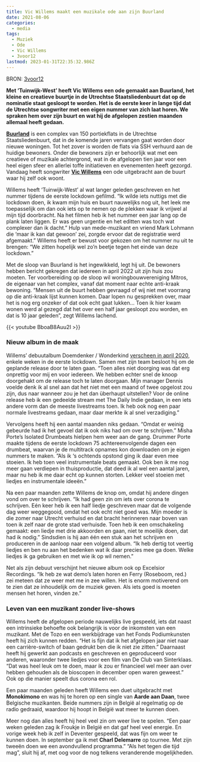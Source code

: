 ```yaml
---
title: Vic Willems maakt een muzikale ode aan zijn Buurland
date: 2021-08-06
categories:
  - media
tags:
  - Muziek
  - Ode
  - Vic Willems
  - 3voor12
lastmod: 2023-01-31T22:35:32.986Z
---
```

BRON: [3voor12](https://3voor12.vpro.nl/lokaal/utrecht/artikelen/overzicht/2021/augustus/Vic-Willems-Tuinwijk-West.html)

**Met ‘Tuinwijk-West’ heeft Vic Willems een ode gemaakt aan Buurland, het kleine en creatieve buurtje in de Utrechtse Staatsliedenbuurt dat op de nominatie staat gesloopt te worden. Het is de eerste keer in lange tijd dat de Utrechtse songwriter met een eigen nummer van zich laat horen. We spraken hem over zijn buurt en wat hij de afgelopen zestien maanden allemaal heeft gedaan.**
<!--more-->
**[Buurland](https://buurlandutrecht.nl/)** is een complex van 150 portiekflats in de Utrechtse Staatsliedenbuurt, dat in de komende jaren vervangen gaat worden door nieuwe woningen. Tot het zover is worden de flats via SSH verhuurd aan de huidige bewoners. Onder die bewoners zijn er behoorlijk wat met een creatieve of muzikale achtergrond, wat in de afgelopen tien jaar voor een heel eigen sfeer en allerlei toffe initiatieven en evenementen heeft gezorgd. Vandaag heeft songwriter [**Vic Willems**](https://www.instagram.com/vic_willems) een ode uitgebracht aan de buurt waar hij zelf ook woont.

Willems heeft ‘Tuinwijk-West’ al wat langer geleden geschreven en het nummer tijdens de eerste lockdown gefilmd. “Ik wilde iets nuttigs met die lockdown doen, ik kwam mijn huis en buurt nauwelijks nog uit, het leek me toepasselijk om dan ook iets op te nemen op de plekken waar ik vrijwel al mijn tijd doorbracht. Na het filmen heb ik het nummer een jaar lang op de plank laten liggen. Er was geen urgentie en het editten was toch wat complexer dan ik dacht.” Hulp van mede-muzikant en vriend Mark Lohmann die ‘maar ik kan dat gewoon’ zei, zorgde ervoor dat de registratie werd afgemaakt.” Willems heeft er bewust voor gekozen om het nummer nu uit te brengen: “We zitten hopelijk wel zo’n beetje tegen het einde van deze lockdown.”

Met de sloop van Buurland is het ingewikkeld, legt hij uit. De bewoners hebben bericht gekregen dat iedereen in april 2022 uit zijn huis zou moeten. Ter voorbereiding op de sloop wil woningbouwvereniging Mitros, de eigenaar van het complex, vanaf dat moment naar echte anti-kraak bewoning. “Mensen uit de buurt hebben gevraagd of wij niet met voorrang op die anti-kraak lijst kunnen komen. Daar lopen nu gesprekken over, maar het is nog erg onzeker of dat ook echt gaat lukken... Toen ik hier kwam wonen werd al gezegd dat het over een half jaar gesloopt zou worden, en dat is 10 jaar geleden”, zegt Willems lachend.

{{< youtube BboaB8Auu2I >}}

### Nieuw album in de maak

Willems’ debuutalbum Doemdenker / Wonderkind [verscheen in april 2020](https://3voor12.vpro.nl/lokaal/utrecht/artikelen/overzicht/2020/april/Vic-Willems-albumrelease-interview.html), enkele weken in de eerste lockdown. Samen met zijn team besloot hij om de geplande release door te laten gaan. “Toen alles niet doorging was dat erg onprettig voor mij en voor iedereen. We hebben echter snel de knoop doorgehakt om de release toch te laten doorgaan. Mijn manager Dennis voelde denk ik al snel aan dat het niet met een maand of twee opgelost zou zijn, dus naar wanneer zou je het dan überhaupt uitstellen? Voor de online release heb ik een gedeelde stream met The Daily Indie gedaan, in een iets andere vorm dan de meeste livestreams toen. Ik heb ook nog een paar normale livestreams gedaan, maar daar merkte ik al snel verzadiging.”

Vervolgens heeft hij een aantal maanden niks gedaan. “Omdat er weinig gebeurde had ik het gevoel dat ik ook niks had om over te schrijven.” Misha Porte’s Isolated Drumbeats hielpen hem weer aan de gang. Drummer Porte maakte tijdens de eerste lockdown 75 achtereenvolgende dagen een drumbeat, waarvan je de multitrack opnames kon downloaden om je eigen nummers te maken. ”Als ik ‘s ochtends opstond ging ik daar even mee stoeien. Ik heb toen veel instrumentale beats gemaakt. Ook ben ik me nog meer gaan verdiepen in thuisproductie, dat deed ik al wel een aantal jaren, maar nu heb ik me daar echt op kunnen storten. Lekker veel stoeien met liedjes en instrumentale ideeën.”

Na een paar maanden zette Willems de knop om, omdat hij andere dingen vond om over te schrijven. “Ik had geen zin om iets over corona te schrijven. Eén keer heb ik een half liedje geschreven maar dat de volgende dag weer weggegooid, omdat het ook echt niet goed was. Mijn moeder is die zomer naar Utrecht verhuisd en dat bracht herinneren naar boven van toen ik zelf naar de grote stad verhuisde. Toen heb ik een omschakeling gemaakt: een liedje met drie akkoorden en gaan, niet te moeilijk doen, dat had ik nodig.” Sindsdien is hij aan één een stuk aan het schrijven en produceren in de aanloop naar een volgend album. “Ik heb dertig tot veertig liedjes en ben nu aan het bedenken wat ik daar precies mee ga doen. Welke liedjes ik ga gebruiken en met wie ik op wil nemen.” 

Net als zijn debuut verschijnt het nieuwe album ook op Excelsior Recordings. “Ik heb ze wat demo’s laten horen en Ferry (Roseboom, red.) zei meteen dat ze weer met me in zee willen. Het is enorm motiverend om te zien dat ze inhoudelijk om de muziek geven. Als iets goed is moeten mensen het horen, vinden ze.”

### Leven van een muzikant zonder live-shows

Willems heeft de afgelopen periode nauwelijks live gespeeld, iets dat naast een intrinsieke behoefte ook belangrijk is voor de inkomsten van een muzikant. Met de Tozo en een werkbijdrage van het Fonds Podiumkunsten heeft hij zich kunnen redden. “Het is fijn dat ik het afgelopen jaar niet naar een carrière-switch of baan gedrukt ben die ik niet zie zitten.” Daarnaast heeft hij gewerkt aan podcasts en geschreven en geproduceerd voor anderen, waaronder twee liedjes voor een film van De Club van Sinterklaas. “Dat was heel leuk om te doen, maar ik zou er financieel wel meer aan over hebben gehouden als de bioscopen in december open waren geweest.” Ook op die manier speelt dus corona een rol.

Een paar maanden geleden heeft Willems een duet uitgebracht met **Monokimono** en was hij te horen op een single van **Aarde aan Daan**, twee Belgische muzikanten. Beide nummers zijn in België al regelmatig op de radio gedraaid, waardoor hij hoopt in België wat meer te kunnen doen.

Meer nog dan alles heeft hij heel veel zin om weer live te spelen. “Een paar weken geleden zag ik Froukje in België en dat gaf heel veel energie. En vorige week heb ik zelf in Deventer gespeeld, dat was fijn om weer te kunnen doen. In september ga ik met **Charl Delemarre** op tournee. Met zijn tweeën doen we een avondvullend programma.” “Als het tegen die tijd mag”, sluit hij af, met oog voor de nog telkens veranderende mogelijkheden.
 

